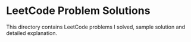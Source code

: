 # LeetCode Problem Solutions

This directory contains LeetCode problems I solved, sample solution and detailed explanation.
